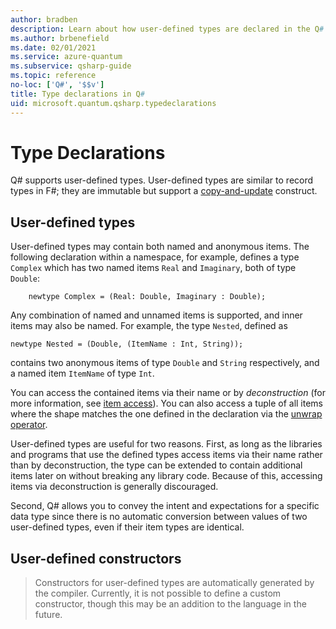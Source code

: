 ```yaml
---
author: bradben
description: Learn about how user-defined types are declared in the Q# programming language.
ms.author: brbenefield
ms.date: 02/01/2021
ms.service: azure-quantum
ms.subservice: qsharp-guide
ms.topic: reference
no-loc: ['Q#', '$$v']
title: Type declarations in Q#
uid: microsoft.quantum.qsharp.typedeclarations
---
```


# Type Declarations

Q# supports user-defined types. User-defined types are similar to record types in F#; they are immutable but support a [copy-and-update](xref:microsoft.quantum.qsharp.copyandupdateexpressions) construct.

## User-defined types

User-defined types may contain both named and anonymous items.
The following declaration within a namespace, for example, defines a type `Complex` which has two named items `Real` and `Imaginary`, both of type `Double`:

```qsharp
    newtype Complex = (Real: Double, Imaginary : Double);
```

Any combination of named and unnamed items is supported, and inner items may also be named.
For example, the type `Nested`, defined as

```qsharp
newtype Nested = (Double, (ItemName : Int, String)); 
```

contains two anonymous items of type `Double` and `String` respectively, and a named item `ItemName` of type `Int`.

You can access the contained items via their name or by *deconstruction* (for more information, see [item access](xref:microsoft.quantum.qsharp.itemaccessexpression#item-access-for-user-defined-types)).
You can also access a tuple of all items where the shape matches the one defined in the declaration via the [unwrap operator](xref:microsoft.quantum.qsharp.itemaccessexpression#item-access-for-user-defined-types).

User-defined types are useful for two reasons. First,
as long as the libraries and programs that use the defined types access items via their name rather than by deconstruction, the type can be extended to contain additional items later on without breaking any library code. Because of this, accessing items via deconstruction is generally discouraged.

Second, Q# allows you to convey the intent and expectations for a specific data type since there is no automatic conversion between values of two user-defined types, even if their item types are identical.

## User-defined constructors

>Constructors for user-defined types are automatically generated by the compiler. Currently, it is not possible to define a custom constructor, though this may be an addition to the language in the future.



